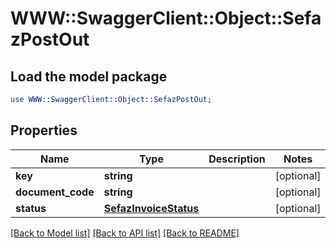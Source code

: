 # WWW::SwaggerClient::Object::SefazPostOut

## Load the model package
```perl
use WWW::SwaggerClient::Object::SefazPostOut;
```

## Properties
Name | Type | Description | Notes
------------ | ------------- | ------------- | -------------
**key** | **string** |  | [optional] 
**document_code** | **string** |  | [optional] 
**status** | [**SefazInvoiceStatus**](SefazInvoiceStatus.md) |  | [optional] 

[[Back to Model list]](../README.md#documentation-for-models) [[Back to API list]](../README.md#documentation-for-api-endpoints) [[Back to README]](../README.md)


